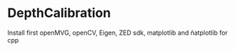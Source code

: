 # DepthCalibration

Install first openMVG, openCV, Eigen, ZED sdk, matplotlib and ñatplotlib for cpp
